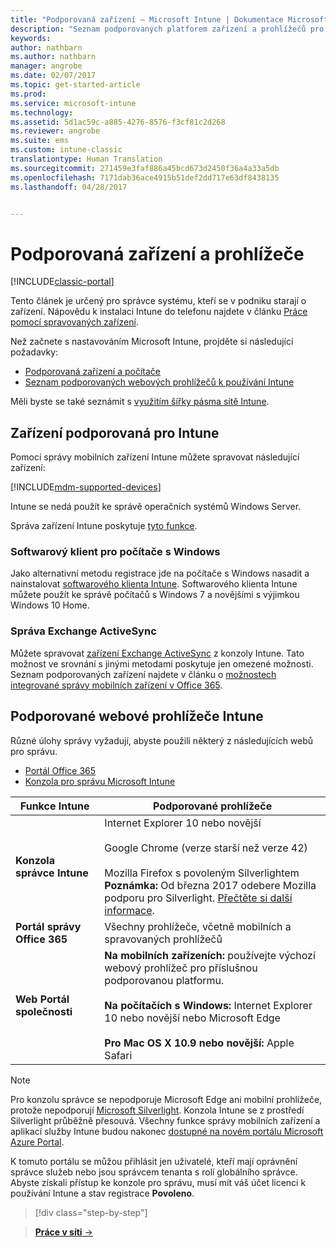 ```yaml
---
title: "Podporovaná zařízení – Microsoft Intune | Dokumentace Microsoftu"
description: "Seznam podporovaných platforem zařízení a prohlížečů pro správu zařízení přes Intune"
keywords: 
author: nathbarn
ms.author: nathbarn
manager: angrobe
ms.date: 02/07/2017
ms.topic: get-started-article
ms.prod: 
ms.service: microsoft-intune
ms.technology: 
ms.assetid: 5d1ac59c-a885-4276-8576-f3cf81c2d268
ms.reviewer: angrobe
ms.suite: ems
ms.custom: intune-classic
translationtype: Human Translation
ms.sourcegitcommit: 271459e3faf886a45bcd673d2450f36a4a33a5db
ms.openlocfilehash: 7171dab36ace4915b51def2dd717e63df8438135
ms.lasthandoff: 04/28/2017


---
```


# <a name="supported-devices-and-browsers"></a>Podporovaná zařízení a prohlížeče

[!INCLUDE[classic-portal](../includes/classic-portal.md)]

Tento článek je určený pro správce systému, kteří se v podniku starají o zařízení. Nápovědu k instalaci Intune do telefonu najdete v článku [Práce pomocí spravovaných zařízení](https://docs.microsoft.com/intune/enduser/company-portal-frequently-asked-questions).

Než začnete s nastavováním Microsoft Intune, projděte si následující požadavky:

- [Podporovaná zařízení a počítače](#intune-supported-devices)
- [Seznam podporovaných webových prohlížečů k používání Intune](#intune-supported-web-browsers)

Měli byste se také seznámit s [využitím šířky pásma sítě Intune](network-bandwidth-use.md).

## <a name="intune-supported-devices"></a>Zařízení podporovaná pro Intune

Pomocí správy mobilních zařízení Intune můžete spravovat následující zařízení:

[!INCLUDE[mdm-supported-devices](../includes/mdm-supported-devices.md)]

Intune se nedá použít ke správě operačních systémů Windows Server.

Správa zařízení Intune poskytuje [tyto funkce](mobile-device-management-capabilities-in-microsoft-intune.md).

### <a name="windows-pc-software-client"></a>Softwarový klient pro počítače s Windows

Jako alternativní metodu registrace jde na počítače s Windows nasadit a nainstalovat [softwarového klienta Intune](/intune/deploy-use/manage-windows-pcs-with-microsoft-intune). Softwarového klienta Intune můžete použít ke správě počítačů s Windows 7 a novějšími s výjimkou Windows 10 Home.

### <a name="exchange-activesync-management"></a>Správa Exchange ActiveSync

Můžete spravovat [zařízení Exchange ActiveSync](/intune/deploy-use/mobile-device-management-with-exchange-activesync-and-microsoft-intune) z konzoly Intune. Tato možnost ve srovnání s jinými metodami poskytuje jen omezené možnosti. Seznam podporovaných zařízení najdete v článku o [možnostech integrované správy mobilních zařízení v Office 365](https://support.office.com/article/Capabilities-of-built-in-Mobile-Device-Management-for-Office-365-a1da44e5-7475-4992-be91-9ccec25905b0).

## <a name="intune-supported-web-browsers"></a>Podporované webové prohlížeče Intune

Různé úlohy správy vyžadují, abyste použili některý z následujících webů pro správu.

- [Portál Office 365](http://go.microsoft.com/fwlink/p/?LinkId=698854)
- [Konzola pro správu Microsoft Intune](https://admin.manage.microsoft.com/)

|Funkce Intune |Podporované prohlížeče|
|---------|---------|
|**Konzola správce Intune**     |  Internet Explorer 10 nebo novější<br /><br />Google Chrome (verze starší než verze 42)<br /><br />Mozilla Firefox s povoleným Silverlightem<br />**Poznámka:** Od března 2017 odebere Mozilla podporu pro Silverlight. [Přečtěte si další informace](https://go.microsoft.com/fwlink/?linkid=836872). |
|**Portál správy Office 365**     |Všechny prohlížeče, včetně mobilních a spravovaných prohlížečů  |
|**Web Portál společnosti**     |**Na mobilních zařízeních:** používejte výchozí webový prohlížeč pro příslušnou podporovanou platformu.   <br /><br />**Na počítačích s Windows:** Internet Explorer 10 nebo novější nebo Microsoft Edge<br /><br />**Pro Mac OS X 10.9 nebo novější:** Apple Safari    |

> [!Note]
> Pro konzolu správce se nepodporuje Microsoft Edge ani mobilní prohlížeče, protože nepodporují [Microsoft Silverlight](https://msdn.microsoft.com/library/cc838158(v=vs.95).aspx). Konzola Intune se z prostředí Silverlight průběžně přesouvá. Všechny funkce správy mobilních zařízení a aplikací služby Intune budou nakonec [dostupné na novém portálu Microsoft Azure Portal](https://blogs.technet.microsoft.com/enterprisemobility/2015/11/17/enhancing-managed-mobile-productivity/).


K tomuto portálu se můžou přihlásit jen uživatelé, kteří mají oprávnění správce služeb nebo jsou správcem tenanta s rolí globálního správce. Abyste získali přístup ke konzole pro správu, musí mít váš účet licenci k používání Intune a stav registrace **Povoleno**.

>[!div class="step-by-step"]

>[**Práce v síti** &rarr;](network-bandwidth-use.md)  

